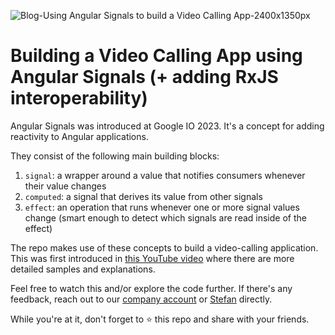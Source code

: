 ![Blog-Using Angular Signals to build a Video Calling App-2400x1350px](https://github.com/GetStream/angular-video-calling-app/assets/12433593/3a6e9f62-525f-4871-b2c2-5458d9733218)

# Building a Video Calling App using Angular Signals (+ adding RxJS interoperability)

Angular Signals was introduced at Google IO 2023. It's a concept for adding reactivity to Angular applications.

They consist of the following main building blocks:

1. `signal`: a wrapper around a value that notifies consumers whenever their value changes
2. `computed`: a signal that derives its value from other signals
3. `effect`: an operation that runs whenever one or more signal values change
   (smart enough to detect which signals are read inside of the effect)

The repo makes use of these concepts to build a video-calling application. This was first introduced in [this YouTube video](https://youtu.be/lb_6vUfVAr8) where there are more detailed samples and explanations.

Feel free to watch this and/or explore the code further. If there's any feedback, reach out to our [company account](https://twitter.com/getstream_io) or [Stefan](https://twitter.com/stefanjblos) directly.

While you're at it, don't forget to ⭐️ this repo and share with your friends.
